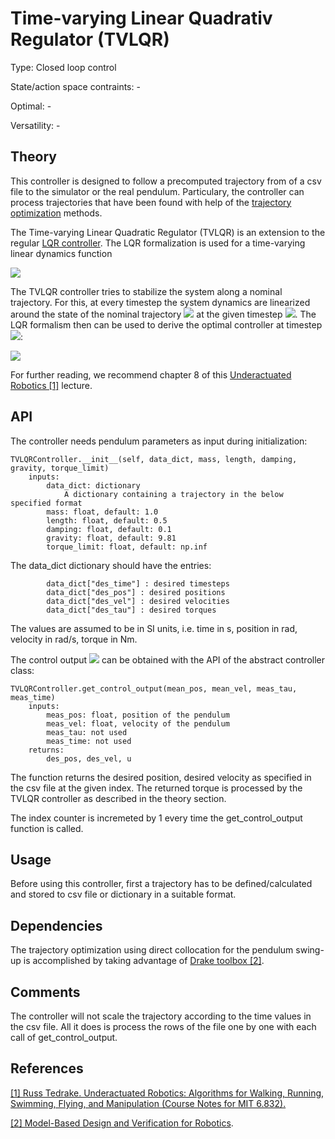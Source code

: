 #  Time-varying Linear Quadrativ Regulator (TVLQR) #

Type: Closed loop control

State/action space contraints: -

Optimal: -

Versatility: -

## Theory #

This controller is designed to follow a precomputed trajectory
 from of a csv file to the simulator or the real pendulum. Particulary, the controller can process trajectories that have been found with help of the [trajectory optimization](https://github.com/dfki-ric-underactuated-lab/torque_limited_simple_pendulum/tree/master/software/python/simple_pendulum/trajectory_optimization) methods.

The Time-varying Linear Quadratic Regulator (TVLQR) is an extension to the regular [LQR controller](https://github.com/dfki-ric-underactuated-lab/torque_limited_simple_pendulum/tree/master/software/python/simple_pendulum/controllers/lqr). The LQR formalization is used for a time-varying linear dynamics function

<img src="https://render.githubusercontent.com/render/math?math=\dot{\mathbf{x}} =  \mathbf{A}(t)\mathbf{x} %2B \mathbf{B}(t)\mathbf{u}">

The TVLQR controller tries to stabilize the system along a nominal trajectory. For this, at every timestep the system dynamics are linearized around the state of the nominal trajectory <img src="https://render.githubusercontent.com/render/math?math=\mathbf{x}_0(t), \mathbf{u}_0(t)"> at the given timestep <img src="https://render.githubusercontent.com/render/math?math=t">. The LQR formalism then can be used to derive the optimal controller at timestep <img src="https://render.githubusercontent.com/render/math?math=t">:

<img src="https://render.githubusercontent.com/render/math?math=u(\mathbf{x}) = \mathbf{u}_0(t) - \mathbf{K}(t) \left( \mathbf{x} - \mathbf{x}_0(t)\right)">

For further reading, we recommend chapter 8 of this [Underactuated Robotics [1]](http://underactuated.mit.edu/) lecture.

## API

The controller needs pendulum parameters as input during initialization:

    TVLQRController.__init__(self, data_dict, mass, length, damping, gravity, torque_limit)
        inputs:
            data_dict: dictionary
                A dictionary containing a trajectory in the below specified format
            mass: float, default: 1.0
            length: float, default: 0.5
            damping: float, default: 0.1
            gravity: float, default: 9.81
            torque_limit: float, default: np.inf

The data_dict dictionary should have the entries:

            data_dict["des_time"] : desired timesteps
            data_dict["des_pos"] : desired positions
            data_dict["des_vel"] : desired velocities
            data_dict["des_tau"] : desired torques

The values are assumed to be in SI units, i.e. time in s, position in rad, velocity in rad/s, torque in Nm.

The control output <img src="https://render.githubusercontent.com/render/math?math=\mathbf{u}(\mathbf{x})"> can be obtained with the API of the abstract controller class:

    TVLQRController.get_control_output(mean_pos, mean_vel, meas_tau, meas_time)
        inputs:
            meas_pos: float, position of the pendulum
            meas_vel: float, velocity of the pendulum
            meas_tau: not used
            meas_time: not used
        returns:
            des_pos, des_vel, u

The function returns the desired position, desired velocity as specified in the csv file at the given index. The returned torque is processed by the TVLQR controller as described in the theory section.

The index counter is incremeted by 1 every time the get_control_output function is called.

## Usage #

Before using this controller, first a trajectory has to be defined/calculated
and stored to csv file or dictionary in a suitable format.

## Dependencies

The trajectory optimization using direct collocation for the pendulum swing-up is accomplished by taking advantage of [Drake toolbox [2]](https://drake.mit.edu/).

## Comments

The controller will not scale the trajectory according to the time values in the csv file. All it does is process the rows of the file one by one with each call of get_control_output.

## References

[[1] Russ Tedrake. Underactuated Robotics: Algorithms for Walking, Running, Swimming, Flying, and Manipulation (Course Notes for MIT 6.832).](http://underactuated.mit.edu/)

[[2] Model-Based Design and Verification for Robotics](https://drake.mit.edu/).

